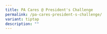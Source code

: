 ```yaml
---
title: PA Cares @ President's Challenge
permalink: /pa-cares-president-s-challenge/
variant: tiptap
description: ""
---
```

